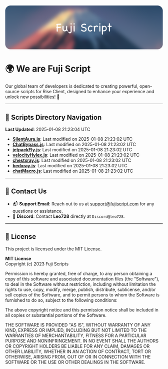 ![Banner](.github/b.webp)

# 🌍 **We are Fuji Script**

Our global team of developers is dedicated to creating powerful, open-source scripts for Rise Client, designed to enhance your experience and unlock new possibilities! 🌟

---
<!-- SCRIPTS_NAVIGATION_START -->
## 📂 **Scripts Directory Navigation**

**Last Updated**: 2025-01-08 21:23:04 UTC

- **[SilentAura.js](scripts/SilentAura.js)**: Last modified on 2025-01-08 21:23:02 UTC
- **[ChatBypass.js](scripts/ChatBypass.js)**: Last modified on 2025-01-08 21:23:02 UTC
- **[jetpackFly.js](scripts/jetpackFly.js)**: Last modified on 2025-01-08 21:23:02 UTC
- **[velocityHylex.js](scripts/velocityHylex.js)**: Last modified on 2025-01-08 21:23:02 UTC
- **[chestxray.js](scripts/chestxray.js)**: Last modified on 2025-01-08 21:23:02 UTC
- **[bedxray.js](scripts/bedxray.js)**: Last modified on 2025-01-08 21:23:02 UTC
- **[chatMacro.js](scripts/chatMacro.js)**: Last modified on 2025-01-08 21:23:02 UTC

<!-- SCRIPTS_NAVIGATION_END -->

---

## 💬 **Contact Us**  
- 📬 **Support Email**: Reach out to us at [support@fujiscript.com](mailto:support@fujiscript.com) for any questions or assistance.  
- 💬 **Discord**: Contact **Leo728** directly at `Discord@leo728`.

---

## 📜 **License**

This project is licensed under the MIT License.  

**MIT License**  
Copyright (c) 2023 Fuji Scripts  

Permission is hereby granted, free of charge, to any person obtaining a copy of this software and associated documentation files (the "Software"), to deal in the Software without restriction, including without limitation the rights to use, copy, modify, merge, publish, distribute, sublicense, and/or sell copies of the Software, and to permit persons to whom the Software is furnished to do so, subject to the following conditions:  

The above copyright notice and this permission notice shall be included in all copies or substantial portions of the Software.  

THE SOFTWARE IS PROVIDED "AS IS", WITHOUT WARRANTY OF ANY KIND, EXPRESS OR IMPLIED, INCLUDING BUT NOT LIMITED TO THE WARRANTIES OF MERCHANTABILITY, FITNESS FOR A PARTICULAR PURPOSE AND NONINFRINGEMENT. IN NO EVENT SHALL THE AUTHORS OR COPYRIGHT HOLDERS BE LIABLE FOR ANY CLAIM, DAMAGES OR OTHER LIABILITY, WHETHER IN AN ACTION OF CONTRACT, TORT OR OTHERWISE, ARISING FROM, OUT OF OR IN CONNECTION WITH THE SOFTWARE OR THE USE OR OTHER DEALINGS IN THE SOFTWARE.  
